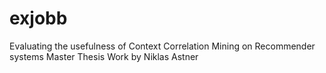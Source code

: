 # exjobb
Evaluating the usefulness of Context Correlation Mining on Recommender systems
Master Thesis Work by Niklas Astner